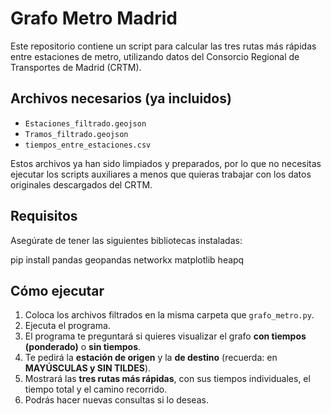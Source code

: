# Grafo Metro Madrid

Este repositorio contiene un script para calcular las tres rutas más rápidas entre estaciones de metro, utilizando datos del Consorcio Regional de Transportes de Madrid (CRTM).

## Archivos necesarios (ya incluidos)

- `Estaciones_filtrado.geojson`  
- `Tramos_filtrado.geojson`  
- `tiempos_entre_estaciones.csv`  

Estos archivos ya han sido limpiados y preparados, por lo que no necesitas ejecutar los scripts auxiliares a menos que quieras trabajar con los datos originales descargados del CRTM.

## Requisitos

Asegúrate de tener las siguientes bibliotecas instaladas:

pip install pandas geopandas networkx matplotlib heapq


## Cómo ejecutar

1. Coloca los archivos filtrados en la misma carpeta que `grafo_metro.py`.
2. Ejecuta el programa.
3. El programa te preguntará si quieres visualizar el grafo **con tiempos (ponderado)** o **sin tiempos**.  
4. Te pedirá la **estación de origen** y la **de destino** (recuerda: en **MAYÚSCULAS y SIN TILDES**).  
5. Mostrará las **tres rutas más rápidas**, con sus tiempos individuales, el tiempo total y el camino recorrido.  
6. Podrás hacer nuevas consultas si lo deseas.
